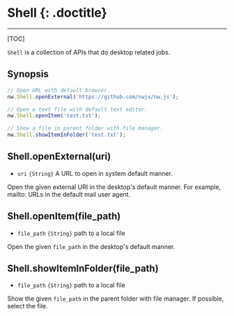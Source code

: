 # Shell {: .doctitle}
---

[TOC]

`Shell` is a collection of APIs that do desktop related jobs.

## Synopsis

```javascript
// Open URL with default browser.
nw.Shell.openExternal('https://github.com/nwjs/nw.js');

// Open a text file with default text editor.
nw.Shell.openItem('test.txt');

// Show a file in parent folder with file manager.
nw.Shell.showItemInFolder('test.txt');
```

## Shell.openExternal(uri)

* `uri` `{String}` A URL to open in system default manner.

Open the given external URI in the desktop's default manner. For example, mailto: URLs in the default mail user agent.

## Shell.openItem(file_path)

* `file_path` `{String}` path to a local file

Open the given `file_path` in the desktop's default manner.

## Shell.showItemInFolder(file_path)

* `file_path` `{String}` path to a local file

Show the given `file_path` in the parent folder with file manager. If possible, select the file.